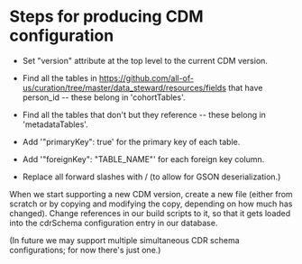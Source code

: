 # Steps for producing CDM configuration

* Set "version" attribute at the top level to the current CDM version.

* Find all the tables in https://github.com/all-of-us/curation/tree/master/data_steward/resources/fields that have person_id -- these belong in 'cohortTables'.

* Find all the tables that don't but they reference -- these belong in 'metadataTables'.

* Add '"primaryKey": true' for the primary key of each table.

* Add '"foreignKey": "TABLE_NAME"' for each foreign key column.

* Replace all forward slashes with \/ (to allow for GSON deserialization.)

When we start supporting a new CDM version, create a new file (either from
scratch or by copying and modifying the copy, depending on how much has
changed). Change references in our build scripts to it, so that it gets loaded 
into the cdrSchema configuration entry in our database.

(In future we may support multiple simultaneous CDR schema configurations;
for now there's just one.)
